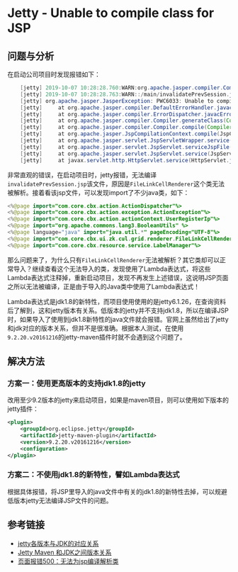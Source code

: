 # Jetty - Unable to compile class for JSP

## 问题与分析

在启动公司项目时发现报错如下：

```java
    [jetty] 2019-10-07 10:28:28.760:WARN:org.apache.jasper.compiler.Compiler:Error compiling file: D:\lewis.liu\CBX_KME\Program\jetty-temp\main\jsp\org\apache\jsp\invalidatePrevSession_jsp.javanull
    [jetty] 2019-10-07 10:28:28.763:WARN::/main/invalidatePrevSession.jsp
    [jetty] org.apache.jasper.JasperException: PWC6033: Unable to compile class for JSP||PWC6199: Generated servlet error:|The import com.core.cbx.ui.zk.cul.grid.renderer.FileLinkCellRenderer cannot be resolved||
    [jetty]     at org.apache.jasper.compiler.DefaultErrorHandler.javacError(DefaultErrorHandler.java:123)
    [jetty]     at org.apache.jasper.compiler.ErrorDispatcher.javacError(ErrorDispatcher.java:296)
    [jetty]     at org.apache.jasper.compiler.Compiler.generateClass(Compiler.java:376)
    [jetty]     at org.apache.jasper.compiler.Compiler.compile(Compiler.java:437)
    [jetty]     at org.apache.jasper.JspCompilationContext.compile(JspCompilationContext.java:608)
    [jetty]     at org.apache.jasper.servlet.JspServletWrapper.service(JspServletWrapper.java:360)
    [jetty]     at org.apache.jasper.servlet.JspServlet.serviceJspFile(JspServlet.java:486)
    [jetty]     at org.apache.jasper.servlet.JspServlet.service(JspServlet.java:380)
    [jetty]     at javax.servlet.http.HttpServlet.service(HttpServlet.java:820)
```

<!--more-->
非常直观的错误，在启动项目时，jetty报错，无法编译`invalidatePrevSession.jsp`该文件，原因是`FileLinkCellRenderer`这个类无法被解析。接着看该jsp文件，可以发现import了不少java类，如下：

```java
<%@page import="com.core.cbx.action.ActionDispatcher"%>
<%@page import="com.core.cbx.action.exception.ActionException"%>
<%@page import="com.core.cbx.action.actionContext.UserRegisterIp"%>
<%@page import="org.apache.commons.lang3.BooleanUtils" %>
<%@page language="java" import="java.util.*" pageEncoding="UTF-8"%>
<%@page import="com.core.cbx.ui.zk.cul.grid.renderer.FileLinkCellRenderer"%>
<%@page import="com.core.cbx.resource.service.LabelManager"%>
```

那么问题来了，为什么只有`FileLinkCellRenderer`无法被解析？其它类却可以正常导入？继续查看这个无法导入的类，发现使用了Lambda表达式，将这些Lambda表达式注释掉，重新启动项目，发现不再发生上述错误，这说明JSP页面之所以无法被编译，正是由于导入的Java类中使用了Lambda表达式！

Lambda表达式是jdk1.8的新特性，而项目使用使用的是jetty6.1.26，在查询资料后了解到，这和jetty版本有关系。低版本的jetty并不支持jdk1.8，所以在编译JSP时，如果导入了使用到jdk1.8新特性的java文件就会报错。官网上虽然给出了jetty和jdk对应的版本关系，但并不是很准确。根据本人测试，在使用`9.2.20.v20161216`的jetty-maven插件时就不会遇到这个问题了。

## 解决方法

### 方案一：使用更高版本的支持jdk1.8的jetty

改用至少9.2版本的jetty来启动项目，如果是maven项目，则可以使用如下版本的jetty插件：
```xml
<plugin>
    <groupId>org.eclipse.jetty</groupId>
    <artifactId>jetty-maven-plugin</artifactId>
    <version>9.2.20.v20161216</version>
    <configuration>
</plugin>
```

### 方案二：不使用jdk1.8的新特性，譬如Lambda表达式

根据具体报错，将JSP里导入的java文件中有关的jdk1.8的新特性去掉，可以规避低版本jetty无法编译JSP文件的问题。

## 参考链接

* [jetty各版本与JDK的对应关系](https://blog.csdn.net/gsls200808/article/details/79426793)
* [Jetty Maven 和JDK之间版本关系](https://blog.csdn.net/andymu077/article/details/52439975)
* [页面报错500：无法为jsp编译解析类](https://blog.csdn.net/qq_38266019/article/details/79907084)